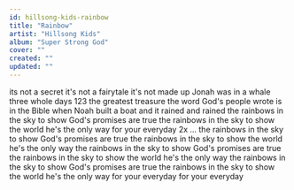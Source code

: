 ```yaml
---
id: hillsong-kids-rainbow
title: "Rainbow"
artist: "Hillsong Kids"
album: "Super Strong God"
cover: ""
created: ""
updated: ""
---
```


its not a secret
it's not a fairytale
it's not made up Jonah was in a whale
three whole days 123
the greatest treasure
the word God's people wrote
is in the Bible
when Noah built a boat
and it rained and rained
the rainbows in the sky to show God's promises are true
the rainbows in the sky to show the world
he's the only way for your everyday  2x
...
the rainbows in the sky to show God's promises are true
the rainbows in the sky to show the world he's the only way
the rainbows in the sky to show God's promises are true
the rainbows in the sky to show the world he's the only way
the rainbows in the sky to show God's promises are true
the rainbows in the sky to show the world he's the only way for your everyday for your everyday